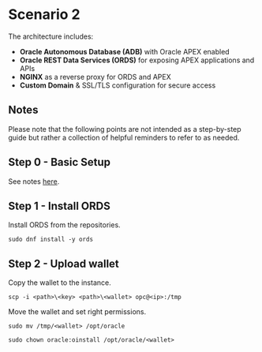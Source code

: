 # Scenario 2

The architecture includes:
- **Oracle Autonomous Database (ADB)** with Oracle APEX enabled
- **Oracle REST Data Services (ORDS)** for exposing APEX applications and APIs
- **NGINX** as a reverse proxy for ORDS and APEX
- **Custom Domain** & SSL/TLS configuration for secure access

## Notes

Please note that the following points are not intended as a step-by-step guide but rather a collection of helpful reminders to refer to as needed.

## Step 0 - Basic Setup

See notes [here](./basic_setup.md).

## Step 1 - Install ORDS

Install ORDS from the repositories.

```
sudo dnf install -y ords
```

## Step 2 - Upload wallet

Copy the wallet to the instance.

```
scp -i <path>\<key> <path>\<wallet> opc@<ip>:/tmp
```

Move the wallet and set right permissions.

```
sudo mv /tmp/<wallet> /opt/oracle

sudo chown oracle:oinstall /opt/oracle/<wallet>
```
